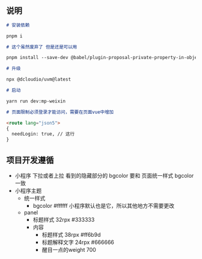 ## 说明

```markdown
# 安装依赖

pnpm i

# 这个虽然废弃了 但是还是可以用

pnpm install --save-dev @babel/plugin-proposal-private-property-in-object

# 升级

npx @dcloudio/uvm@latest

# 启动

yarn run dev:mp-weixin

# 页面限制必须登录才能访问，需要在页面vue中增加

<route lang="json5">
{
  needLogin: true, // 这行
}
```

## 项目开发遵循

- 小程序 下拉或者上拉 看到的隐藏部分的 bgcolor 要和 页面统一样式 bgcolor 一致
- 小程序主题
  - 统一样式
    - bgcolor #ffffff 小程序默认也是它，所以其他地方不需要更改
  - panel
    - 标题样式 32rpx #333333
    - 内容
      - 标题样式 38rpx #ff6b9d
      - 标题解释文字 24rpx #666666
      - 醒目一点的weight 700
